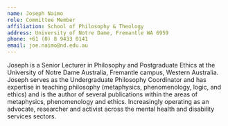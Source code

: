```yaml
---
name: Joseph Naimo  
role: Committee Member
affiliation: School of Philosophy & Theology  
address: University of Notre Dame, Fremantle WA 6959
phone: +61 (0) 8 9433 0141  
email: joe.naimo@nd.edu.au  
---
```


Joseph is a Senior Lecturer in Philosophy and Postgraduate Ethics at the University of Notre Dame Australia, Fremantle campus, Western Australia. Joseph serves as the Undergraduate Philosophy Coordinator and has expertise in teaching philosophy (metaphysics, phenomenology, logic, and ethics) and is the author of several publications within the areas of metaphysics, phenomenology and ethics. Increasingly operating as an advocate, researcher and activist across the mental health and disability services sectors. 
